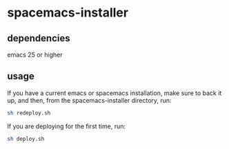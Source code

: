 # spacemacs-installer

## dependencies

emacs 25 or higher

## usage

If you have a current emacs or spacemacs installation, make sure to back it up,
and then, from the spacemacs-installer directory, run:

```bash
sh redeploy.sh
```

If you are deploying for the first time, run:

```bash
sh deploy.sh
```
